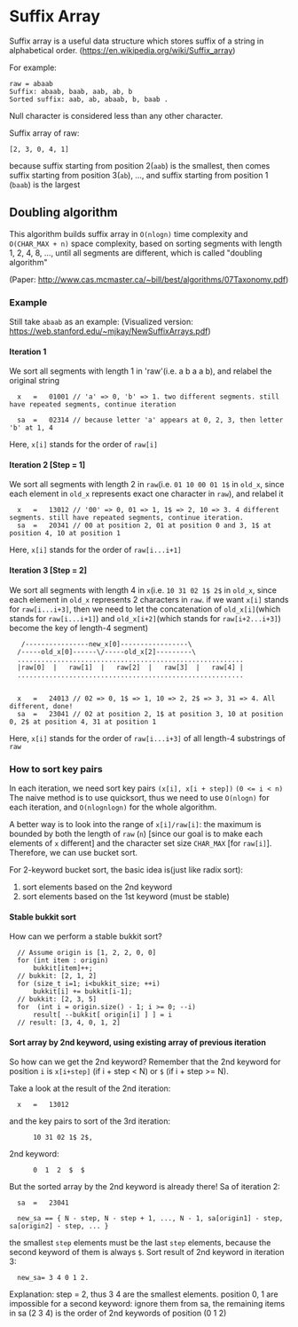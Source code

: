 # Suffix Array

 Suffix array is a useful data structure which stores
 suffix of a string in alphabetical order.
 (https://en.wikipedia.org/wiki/Suffix_array)

 For example:
 ```
 raw = abaab
 Suffix: abaab, baab, aab, ab, b
 Sorted suffix: aab, ab, abaab, b, baab . 
 ```
 Null character is considered less than any other character. 

 Suffix array of raw:
 ```
 [2, 3, 0, 4, 1]
 ```

 because suffix starting from position 2(`aab`) is the smallest, then
 comes suffix starting from position 3(`ab`), ..., and suffix starting 
 from position 1 (`baab`) is the largest

## Doubling algorithm

 This algorithm builds suffix array in `O(nlogn)` time complexity
 and `O(CHAR_MAX + n)` space complexity, based on sorting segments
 with length 1, 2, 4, 8, ..., until all segments are different, 
 which is called "doubling algorithm"

 (Paper: http://www.cas.mcmaster.ca/~bill/best/algorithms/07Taxonomy.pdf)

### Example

 Still take `abaab` as an example:
 (Visualized version: https://web.stanford.edu/~mjkay/NewSuffixArrays.pdf)

#### Iteration 1
  We sort all segments with length 1 in 'raw'(i.e. a b a a b), and relabel the original string

```
  x   =   01001 // 'a' => 0, 'b' => 1. two different segments. still have repeated segments, continue iteration

  sa  =   02314 // because letter 'a' appears at 0, 2, 3, then letter 'b' at 1, 4
```

  Here, `x[i]` stands for the order of `raw[i]`
  
#### Iteration 2 [Step = 1]
  We sort all segments with length 2 in `raw`(i.e. `01 10 00 01 1$` in `old_x`, since each element in `old_x` represents exact one character in `raw`), and relabel it

```
  x   =   13012 // '00' => 0, 01 => 1, 1$ => 2, 10 => 3. 4 different segments. still have repeated segments, continue iteration.
  sa  =   20341 // 00 at position 2, 01 at position 0 and 3, 1$ at position 4, 10 at position 1
```

  Here, `x[i]` stands for the order of `raw[i...i+1]`

#### Iteration 3 [Step = 2]

  We sort all segments with length 4 in `x`(i.e. `10 31 02 1$ 2$` in `old_x`,
  since each element in `old_x` represents 2 characters in `raw`.
  if we want `x[i]` stands for `raw[i...i+3]`, then we need to let the concatenation of 
  `old_x[i]`(which stands for `raw[i...i+1]`) and `old_x[i+2]`(which stands for `raw[i+2...i+3]`) become the key of length-4 segment)

```
   /----------------new_x[0]-----------------\
  /-----old_x[0]------\/-----old_x[2]---------\
  .........................................................
  |raw[0]  |   raw[1]  |   raw[2]  |   raw[3]  |   raw[4] |
  .........................................................
```

```

  x   =   24013 // 02 => 0, 1$ => 1, 10 => 2, 2$ => 3, 31 => 4. All different, done!
  sa  =   23041 // 02 at position 2, 1$ at position 3, 10 at position 0, 2$ at position 4, 31 at position 1
```

  Here, `x[i]` stands for the order of `raw[i...i+3]` of all length-4 substrings of `raw`

### How to sort key pairs

  In each iteration, we need sort key pairs `(x[i], x[i + step])`  `(0 <= i < n)`
  The naive method is to use quicksort, thus we need to use `O(nlogn)` for each iteration,
  and `O(nlognlogn)` for the whole algorithm.

  A better way is to look into the range of `x[i]/raw[i]`: the maximum is bounded by
  both the length of `raw` (`n`) [since our goal is to make each elements of `x` different] and
  the character set size `CHAR_MAX` [for `raw[i]`]. Therefore, we can use bucket sort.

  For 2-keyword bucket sort, the basic idea is(just like radix sort):

  1. sort elements based on the 2nd keyword
  2. sort elements based on the 1st keyword (must be stable)

#### Stable bukkit sort
  How can we perform a stable bukkit sort?

```
  // Assume origin is [1, 2, 2, 0, 0]
  for (int item : origin)
      bukkit[item]++;
  // bukkit: [2, 1, 2]
  for (size_t i=1; i<bukkit_size; ++i)
      bukkit[i] += bukkit[i-1];
  // bukkit: [2, 3, 5]
  for  (int i = origin.size() - 1; i >= 0; --i)
      result[ --bukkit[ origin[i] ] ] = i
  // result: [3, 4, 0, 1, 2]
```

#### Sort array by 2nd keyword, using existing array of previous iteration

  So how can we get the 2nd keyword? Remember that the 2nd keyword for position `i` is `x[i+step]` (if i + step < N)
  or `$` (if i + step >= N).

  Take a look at the result of the 2nd iteration:
```
  x   =   13012
```
  and the key pairs to sort of the 3rd iteration:
```
      10 31 02 1$ 2$, 
```
  2nd keyword:
```
      0  1  2  $  $
```

  But the sorted array by the 2nd keyword is already there!
  Sa of iteration 2:
```
  sa  =   23041 

  new_sa == { N - step, N - step + 1, ..., N - 1, sa[origin1] - step, sa[origin2] - step, ... }
```
  the smallest `step` elements must be the last `step` elements, because the second keyword of them is always `$`.
  Sort result of 2nd keyword in iteration 3:
```
  new_sa= 3 4 0 1 2.
```

 Explanation:
  step = 2, thus 3 4 are the smallest elements. position 0, 1 are impossible for a second keyword:
  ignore them from sa, the remaining items in sa (2 3 4) is the order of 2nd keywords of position (0 1 2)
